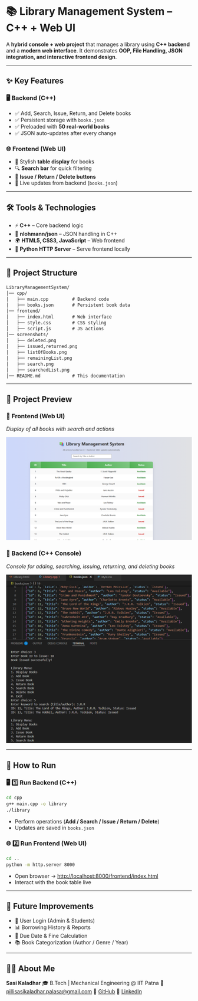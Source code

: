 # 📚 Library Management System – C++ + Web UI

A **hybrid console + web project** that manages a library using **C++ backend** and a **modern web interface**.
It demonstrates **OOP, File Handling, JSON integration, and interactive frontend design**.

---

## ✨ Key Features

### 🖥 Backend (C++)

* ✅ Add, Search, Issue, Return, and Delete books
* ✅ Persistent storage with `books.json`
* ✅ Preloaded with **50 real-world books**
* ✅ JSON auto-updates after every change

### 🌐 Frontend (Web UI)

* 🎨 Stylish **table display** for books
* 🔍 **Search bar** for quick filtering
* 📖 **Issue / Return / Delete buttons**
* 💾 Live updates from backend (`books.json`)

---

## 🛠 Tools & Technologies

* ⚡ **C++** – Core backend logic
* 📂 **nlohmann/json** – JSON handling in C++
* 🌍 **HTML5, CSS3, JavaScript** – Web frontend
* 🐍 **Python HTTP Server** – Serve frontend locally

---

## 📁 Project Structure

```
LibraryManagementSystem/
│── cpp/
│   ├── main.cpp         # Backend code
│   ├── books.json       # Persistent book data
│── frontend/
│   ├── index.html       # Web interface
│   ├── style.css        # CSS styling
│   ├── script.js        # JS actions
│── screenshots/
│   ├── deleted.png
│   ├── issued,returned.png
│   ├── listOfBooks.png
│   ├── remainingList.png
│   ├── search.png
│   ├── searchedList.png
│── README.md            # This documentation
```

---

## 📸 Project Preview

### 🔹 Frontend (Web UI)

*Display of all books with search and actions*

![Frontend Screenshot](screenshots/remainingList.png)

### 🔹 Backend (C++ Console)

*Console for adding, searching, issuing, returning, and deleting books*

![Backend Screenshot](screenshots/search.png)

---

## 🚀 How to Run

### 🖥 1️⃣ Run Backend (C++)

```bash
cd cpp
g++ main.cpp -o library
./library
```

* Perform operations (**Add / Search / Issue / Return / Delete**)
* Updates are saved in `books.json`

### 🌐 2️⃣ Run Frontend (Web UI)

```bash
cd ..
python -m http.server 8000
```

* Open browser → [http://localhost:8000/frontend/index.html](http://localhost:8000/frontend/index.html)
* Interact with the book table live

---

## 🚧 Future Improvements

* 🔑 User Login (Admin & Students)
* 📊 Borrowing History & Reports
* 📅 Due Date & Fine Calculation
* 📚 Book Categorization (Author / Genre / Year)

---

## 🙋‍♂ About Me

**Sasi Kaladhar**
🎓 B.Tech | Mechanical Engineering @ IIT Patna
📧 [pillisasikaladhar.palasa@gmail.com](mailto:pillisasikaladhar.palasa@gmail.com)
🔗 [GitHub](https://github.com/Sasigit1704)
🔗 [LinkedIn](https://linkedin.com/in/pillisasikaladhar170404)
